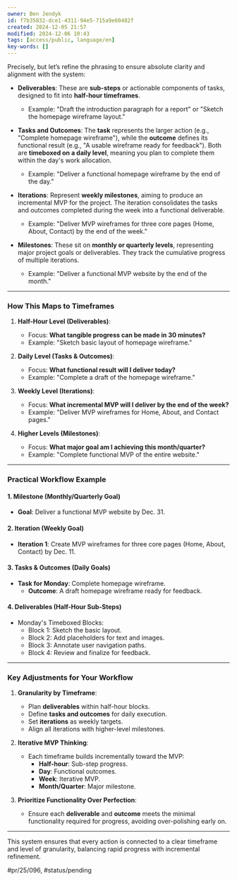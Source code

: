 ```yaml
---
owner: Ben Jendyk
id: f7b35832-dce1-4311-94e5-715a9e60482f
created: 2024-12-05 21:57
modified: 2024-12-06 10:43
tags: [access/public, language/en]
key-words: []
---
```


Precisely, but let’s refine the phrasing to ensure absolute clarity and alignment with the system:

- **Deliverables**: These are **sub-steps** or actionable components of tasks, designed to fit into **half-hour timeframes**.  
  - Example: "Draft the introduction paragraph for a report" or "Sketch the homepage wireframe layout."
  
- **Tasks and Outcomes**: The **task** represents the larger action (e.g., "Complete homepage wireframe"), while the **outcome** defines its functional result (e.g., "A usable wireframe ready for feedback"). Both are **timeboxed on a daily level**, meaning you plan to complete them within the day's work allocation.  
  - Example: "Deliver a functional homepage wireframe by the end of the day."

- **Iterations**: Represent **weekly milestones**, aiming to produce an incremental MVP for the project. The iteration consolidates the tasks and outcomes completed during the week into a functional deliverable.  
  - Example: "Deliver MVP wireframes for three core pages (Home, About, Contact) by the end of the week."

- **Milestones**: These sit on **monthly or quarterly levels**, representing major project goals or deliverables. They track the cumulative progress of multiple iterations.  
  - Example: "Deliver a functional MVP website by the end of the month."

---

### **How This Maps to Timeframes**

1. **Half-Hour Level (Deliverables)**:
	- Focus: **What tangible progress can be made in 30 minutes?**
	- Example: "Sketch basic layout of homepage wireframe."

2. **Daily Level (Tasks & Outcomes)**:
	- Focus: **What functional result will I deliver today?**
	- Example: "Complete a draft of the homepage wireframe."

3. **Weekly Level (Iterations)**:
	- Focus: **What incremental MVP will I deliver by the end of the week?**
	- Example: "Deliver MVP wireframes for Home, About, and Contact pages."

4. **Higher Levels (Milestones)**:
	- Focus: **What major goal am I achieving this month/quarter?**
	- Example: "Complete functional MVP of the entire website."

---

### **Practical Workflow Example**

#### **1. Milestone (Monthly/Quarterly Goal)**

- **Goal**: Deliver a functional MVP website by Dec. 31.

#### **2. Iteration (Weekly Goal)**

- **Iteration 1**: Create MVP wireframes for three core pages (Home, About, Contact) by Dec. 11.

#### **3. Tasks & Outcomes (Daily Goals)**

- **Task for Monday**: Complete homepage wireframe.
  - **Outcome**: A draft homepage wireframe ready for feedback.

#### **4. Deliverables (Half-Hour Sub-Steps)**

- Monday's Timeboxed Blocks:
  - Block 1: Sketch the basic layout.
  - Block 2: Add placeholders for text and images.
  - Block 3: Annotate user navigation paths.
  - Block 4: Review and finalize for feedback.

---

### **Key Adjustments for Your Workflow**

1. **Granularity by Timeframe**:
	- Plan **deliverables** within half-hour blocks.
	- Define **tasks and outcomes** for daily execution.
	- Set **iterations** as weekly targets.
	- Align all iterations with higher-level milestones.

2. **Iterative MVP Thinking**:
	- Each timeframe builds incrementally toward the MVP:
	  - **Half-hour**: Sub-step progress.
	  - **Day**: Functional outcomes.
	  - **Week**: Iterative MVP.
	  - **Month/Quarter**: Major milestone.

3. **Prioritize Functionality Over Perfection**:
	- Ensure each **deliverable** and **outcome** meets the minimal functionality required for progress, avoiding over-polishing early on.

---

This system ensures that every action is connected to a clear timeframe and level of granularity, balancing rapid progress with incremental refinement.


#pr/25/096, #status/pending